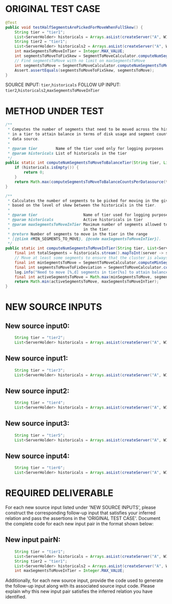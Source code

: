 # ORIGINAL TEST CASE
```java
@Test
public void testHalfSegmentsArePickedForMoveWhenFullSkew() {
    String tier = "tier1";
    List<ServerHolder> historicals = Arrays.asList(createServer("A", WIKI_SEGMENTS), createServer("B", Collections.emptyList()));
    String tier2 = "tier1";
    List<ServerHolder> historicals2 = Arrays.asList(createServer("A", WIKI_SEGMENTS), createServer("B", Collections.emptyList()));
    int maxSegmentsToMoveInTier = Integer.MAX_VALUE;
    int segmentsToMoveToFixSkew = SegmentToMoveCalculator.computeNumSegmentsToMoveToBalanceTier(tier, historicals);
    // Find segmentsToMove with no limit on maxSegmentsToMove
    int segmentsToMove = SegmentToMoveCalculator.computeNumSegmentsToMoveInTier(tier2, historicals2, maxSegmentsToMoveInTier);
    Assert.assertEquals(segmentsToMoveToFixSkew, segmentsToMove);
}

```
SOURCE INPUT: `tier`,`historicals`
FOLLOW UP INPUT: `tier2`,`historicals2`,`maxSegmentsToMoveInTier`


# METHOD UNDER TEST
```java
/**
 * Computes the number of segments that need to be moved across the historicals
 * in a tier to attain balance in terms of disk usage and segment counts per
 * data source.
 *
 * @param tier        Name of the tier used only for logging purposes
 * @param historicals List of historicals in the tier
 */
public static int computeNumSegmentsToMoveToBalanceTier(String tier, List<ServerHolder> historicals) {
    if (historicals.isEmpty()) {
        return 0;
    }
    return Math.max(computeSegmentsToMoveToBalanceCountsPerDatasource(tier, historicals), computeSegmentsToMoveToBalanceDiskUsage(tier, historicals));
}

/**
 * Calculates the number of segments to be picked for moving in the given tier,
 * based on the level of skew between the historicals in the tier.
 *
 * @param tier                    Name of tier used for logging purposes
 * @param historicals             Active historicals in tier
 * @param maxSegmentsToMoveInTier Maximum number of segments allowed to be moved
 *                                in the tier.
 * @return Number of segments to move in the tier in the range
 * [{@link #MIN_SEGMENTS_TO_MOVE}, {@code maxSegmentsToMoveInTier}].
 */
public static int computeNumSegmentsToMoveInTier(String tier, List<ServerHolder> historicals, int maxSegmentsToMoveInTier) {
    final int totalSegments = historicals.stream().mapToInt(server -> server.getProjectedSegments().getTotalSegmentCount()).sum();
    // Move at least some segments to ensure that the cluster is always balancing itself
    final int minSegmentsToMove = SegmentToMoveCalculator.computeMinSegmentsToMoveInTier(totalSegments);
    final int segmentsToMoveToFixDeviation = SegmentToMoveCalculator.computeNumSegmentsToMoveToBalanceTier(tier, historicals);
    log.info("Need to move [%,d] segments in tier[%s] to attain balance. Allowed values are [min=%d, max=%d].", segmentsToMoveToFixDeviation, tier, minSegmentsToMove, maxSegmentsToMoveInTier);
    final int activeSegmentsToMove = Math.max(minSegmentsToMove, segmentsToMoveToFixDeviation);
    return Math.min(activeSegmentsToMove, maxSegmentsToMoveInTier);
}

```


# NEW SOURCE INPUTS
## New source input0:
```java
    String tier = "tier2";
    List<ServerHolder> historicals = Arrays.asList(createServer("A", WIKI_SEGMENTS), createServer("B", WIKI_SEGMENTS));
```

## New source input1:
```java
    String tier = "tier3";
    List<ServerHolder> historicals = Arrays.asList(createServer("A", WIKI_SEGMENTS), createServer("B", WIKI_SEGMENTS), createServer("C", WIKI_SEGMENTS));
```

## New source input2:
```java
    String tier = "tier4";
    List<ServerHolder> historicals = Arrays.asList(createServer("A", WIKI_SEGMENTS), createServer("B", WIKI_SEGMENTS), createServer("C", WIKI_SEGMENTS), createServer("D", WIKI_SEGMENTS));
```

## New source input3:
```java
    String tier = "tier5";
    List<ServerHolder> historicals = Arrays.asList(createServer("A", WIKI_SEGMENTS), createServer("B", WIKI_SEGMENTS), createServer("C", WIKI_SEGMENTS), createServer("D", WIKI_SEGMENTS), createServer("E", WIKI_SEGMENTS));
```

## New source input4:
```java
    String tier = "tier6";
    List<ServerHolder> historicals = Arrays.asList(createServer("A", WIKI_SEGMENTS), createServer("B", WIKI_SEGMENTS), createServer("C", WIKI_SEGMENTS), createServer("D", WIKI_SEGMENTS), createServer("E", WIKI_SEGMENTS), createServer("F", WIKI_SEGMENTS));
```



# REQUIRED DELIVERABLE
For each new source input listed under 'NEW SOURCE INPUTS', please construct the corresponding follow-up input that satisfies your inferred relation and pass the assertions in the 'ORIGINAL TEST CASE'. Document the complete code for each new input pair in the format shown below:
## New input pairN:
```java
    String tier = "tier1";
    List<ServerHolder> historicals = Arrays.asList(createServer("A", WIKI_SEGMENTS), createServer("B", Collections.emptyList()));
    String tier2 = "tier1";
    List<ServerHolder> historicals2 = Arrays.asList(createServer("A", WIKI_SEGMENTS), createServer("B", Collections.emptyList()));
    int maxSegmentsToMoveInTier = Integer.MAX_VALUE;
```

Additionally, for each new source input, provide the code used to generate the follow-up input along with its associated source input code. Please explain why this new input pair satisfies the inferred relation you have identified.